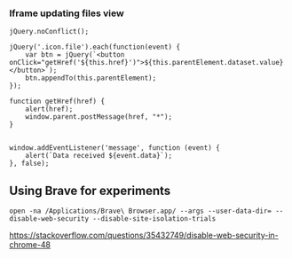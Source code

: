 ### Iframe updating files view
```
jQuery.noConflict();

jQuery('.icon.file').each(function(event) {
    var btn = jQuery(`<button onClick="getHref('${this.href}')">${this.parentElement.dataset.value}</button>`);
    btn.appendTo(this.parentElement);
});

function getHref(href) {
    alert(href);
    window.parent.postMessage(href, "*");
}


window.addEventListener('message', function (event) {
    alert(`Data received ${event.data}`);
}, false);
```

## Using Brave for experiments
```
open -na /Applications/Brave\ Browser.app/ --args --user-data-dir= --disable-web-security --disable-site-isolation-trials
```
https://stackoverflow.com/questions/35432749/disable-web-security-in-chrome-48